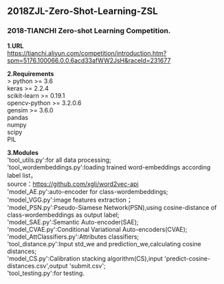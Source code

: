 ## 2018ZJL-Zero-Shot-Learning-ZSL
### 2018-TIANCHI Zero-shot Learning Competition.

**1.URL**  
https://tianchi.aliyun.com/competition/introduction.htm?spm=5176.100066.0.0.6acd33afWW2JsH&raceId=231677

**2.Requirements**  
    > python >= 3.6  
    keras >= 2.2.4  
    scikit-learn >= 0.19.1  
    opencv-python >= 3.2.0.6  
    gensim >= 3.6.0  
    pandas  
    numpy  
    scipy  
    PIL  

**3.Modules**  
    'tool_utils.py':for all data processing;  
    'tool_wordembeddings.py':loading trained word-embeddings according label list，  
        source：https://github.com/xgli/word2vec-api  
    'model_AE.py':auto-encoder for class-wordembeddings;  
    'model_VGG.py':image features extraction；  
    'model_PSN.py':Pseudo-Siamese Network(PSN),using cosine-distance of class-wordembeddings as output label;  
    'model_SAE.py':Semantic Auto-encoder(SAE);  
    'model_CVAE.py':Conditional Variational Auto-encoders(CVAE);  
    'model_AttClassifiers.py':Attributes classifiers;  
    'tool_distance.py':Input std_we and prediction_we,calculating cosine distances;  
    'model_CS.py':Calibration stacking algorithm(CS),input 'predict-cosine-distances.csv',output 'submit.csv';  
    'tool_testing.py':for testing.  
    
    
    

